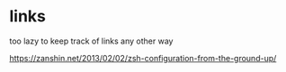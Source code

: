 # links
too lazy to keep track of links any other way


https://zanshin.net/2013/02/02/zsh-configuration-from-the-ground-up/
